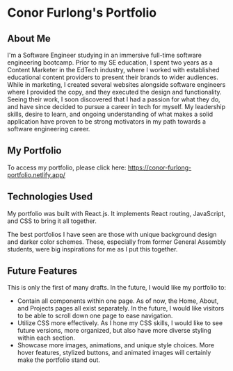 # Conor Furlong's Portfolio

## About Me
I'm a Software Engineer studying in an immersive full-time software engineering bootcamp. Prior to my SE education, I spent two years as a Content Marketer in the EdTech industry, where I worked with established educational content providers to present their brands to wider audiences. While in marketing, I created several websites alongside software engineers where I provided the copy, and they executed the design and functionality. Seeing their work, I soon discovered that I had a passion for what they do, and have since decided to pursue a career in tech for myself. My leadership skills, desire to learn, and ongoing understanding of what makes a solid application have proven to be strong motivators in my path towards a software engineering career.

## My Portfolio
To access my portfolio, please click here: https://conor-furlong-portfolio.netlify.app/

## Technologies Used
My portfolio was built with React.js. It implements React routing, JavaScript, and CSS to bring it all together. 

The best portfolios I have seen are those with unique background design and darker color schemes. These, especially from former General Assembly students, were big inspirations for me as I put this together. 

## Future Features
This is only the first of many drafts. In the future, I would like my portfolio to:
- Contain all components within one page. As of now, the Home, About, and Projects pages all exist separately. In the future, I would like visitors to be able to scroll down one page to ease navigation.
- Utilize CSS more effectively. As I hone my CSS skills, I would like to see future versions, more organized, but also have more diverse styling within each section. 
- Showcase more images, animations, and unique style choices. More hover features, stylized buttons, and animated images will certainly make the portfolio stand out.